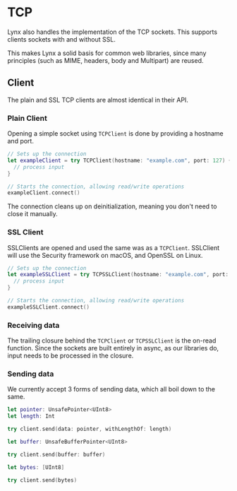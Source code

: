 # TCP

Lynx also handles the implementation of the TCP sockets. This supports clients sockets with and without SSL.

This makes Lynx a solid basis for common web libraries, since many principles (such as MIME, headers, body and Multipart) are reused.

## Client

The plain and SSL TCP clients are almost identical in their API.

### Plain Client

Opening a simple socket using `TCPClient` is done by providing a hostname and port.

```swift
// Sets up the connection
let exampleClient = try TCPClient(hostname: "example.com", port: 127) { pointer, length in
  // process input
}

// Starts the connection, allowing read/write operations
exampleClient.connect()
```

The connection cleans up on deinitialization, meaning you don't need to close it manually.

### SSL Client

SSLClients are opened and used the same was as a `TCPClient`. SSLClient will use the Security framework on macOS, and OpenSSL on Linux.

```swift
// Sets up the connection
let exampleSSLClient = try TCPSSLClient(hostname: "example.com", port: 127) { pointer, length in
  // process input
}

// Starts the connection, allowing read/write operations
exampleSSLClient.connect()
```

### Receiving data

The trailing closure behind the `TCPClient` or `TCPSSLClient` is the on-read function. Since the sockets are built entirely in async, as our libraries do, input needs to be processed in the closure.

### Sending data

We currently accept 3 forms of sending data, which all boil down to the same.

```swift
let pointer: UnsafePointer<UInt8>
let length: Int

try client.send(data: pointer, withLengthOf: length)
```

```swift
let buffer: UnsafeBufferPointer<UInt8>

try client.send(buffer: buffer)
```

```swift
let bytes: [UInt8]

try client.send(bytes)
```

